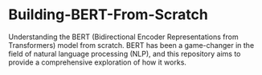 # Building-BERT-From-Scratch
Understanding the BERT (Bidirectional Encoder Representations from Transformers) model from scratch. BERT has been a game-changer in the field of natural language processing (NLP), and this repository aims to provide a comprehensive exploration of how it works.

